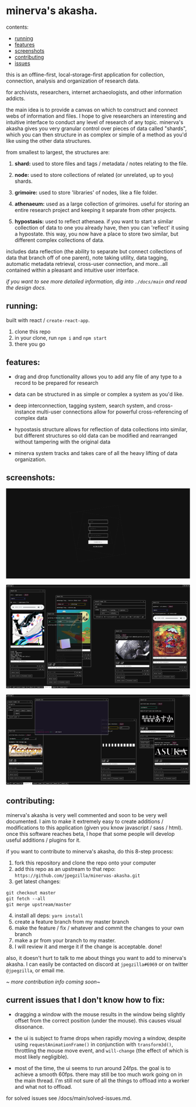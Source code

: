 # minerva's akasha.

contents:
-   [running][]
-   [features][]
-   [screenshots][]
-   [contributing][]
-   [issues][]

this is an offline-first, local-storage-first application for collection, connection, analysis and organization of research data.

for archivists, researchers, internet archaeologists, and other information addicts.

the main idea is to provide a canvas on which to construct and connect webs of information and files. I hope to give researchers an interesting and intuitive interface to conduct any level of research of any topic. minerva's akasha gives you very granular control over pieces of data called "shards", which you can then structure in as complex or simple of a method as you'd like using the other data structures.

from smallest to largest, the structures are:

1.  **shard:** used to store files and tags / metadata / notes relating to the file.

2.  **node:** used to store collections of related (or unrelated, up to you) shards.

3.  **grimoire:** used to store 'libraries' of nodes, like a file folder.

4.  **athenaeum:** used as a large collection of grimoires. useful for storing an entire research project and keeping it separate from other projects.

5.  **hypostasis:** used to reflect athenaea. if you want to start a similar collection of data to one you already have, then you can 'reflect' it using a hypostate. this way, you now have a place to store two similar, but different complex collections of data.

includes data reflection (the ability to separate but connect collections of data that branch off of one parent), note taking utility, data tagging, automatic metadata retrieval, cross-user connection, and more...all contained within a pleasant and intuitive user interface.

_if you want to see more detailed information, dig into `./docs/main` and read the design docs._

## running:
[running]: #running

built with react / `create-react-app`.

1.  clone this repo
2.  in your clone, run `npm i` and `npm start`
3.  there you go

## features:
[features]: #features

-   drag and drop functionality allows you to add any file of any type to a record to be prepared for research

-   data can be structured in as simple or complex a system as you'd like.

-   deep interconnection, tagging system, search system, and cross-instance multi-user connections allow for powerful cross-referencing of complex data

-   hypostasis structure allows for reflection of data collections into similar, but different structures so old data can be modified and rearranged without tampering with the original data

-   minerva system tracks and takes care of all the heavy lifting of data organization.

## screenshots:
[screenshots]: #screenshots

![the login screen.](./docs/images/login-screen.png "the login screen.")

![some windows on the desktop.](./docs/images/bunch-of-images.png "some windows on the desktop.")

![some more windows on the desktop.](./docs/images/more-windows.png "some more windows on the desktop.")

## contributing:
[contributing]: #contributing

minerva's akasha is very well commented and soon to be very well documented. I aim to make it extremely easy to create additions / modifications to this application (given you know javascript / sass / html). once this software reaches beta, I hope that some people will develop useful additions / plugins for it.

if you want to contribute to minerva's akasha, do this 8-step process:

1.  fork this repository and clone the repo onto your computer
2.  add this repo as an upstream to that repo: `https://github.com/jpegzilla/minervas-akasha.git`
3.  get latest changes:
```
git checkout master
git fetch --all
git merge upstream/master
```
4.  install all deps: `yarn install`
5.  create a feature branch from my master branch
6.  make the feature / fix / whatever and commit the changes to your own branch
7.  make a pr from your branch to my master.
8.  I will review it and merge it if the change is acceptable. done!

also, it doesn't hurt to talk to me about things you want to add to minerva's akasha. I can easily be contacted on discord at `jpegzilla#6969` or on twitter `@jpegzilla`, or email me.

_\~ more contribution info coming soon\~_



## current issues that I don't know how to fix:
[issues]: #issues

-   dragging a window with the mouse results in the window being slightly offset from the correct position (under the mouse). this causes visual dissonance.

-   the ui is subject to frame drops when rapidly moving a window, despite using `requestAnimationFrame()` in conjunction with `transform3d()`, throttling the mouse move event, and `will-change` (the effect of which is most likely negligible).

-   most of the time, the ui seems to run around 24fps. the goal is to achieve a smooth 60fps. there may still be too much work going on in the main thread. I'm still not sure of all the things to offload into a worker and what not to offload.

for solved issues see /docs/main/solved-issues.md.
